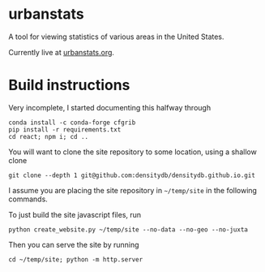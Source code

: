 
# urbanstats

A tool for viewing statistics of various areas in the United States.

Currently live at [urbanstats.org](https://urbanstats.org/).


# Build instructions

Very incomplete, I started documenting this halfway through

```
conda install -c conda-forge cfgrib
pip install -r requirements.txt
cd react; npm i; cd ..
```

You will want to clone the site repository to some location, using a shallow clone

```
git clone --depth 1 git@github.com:densitydb/densitydb.github.io.git
```

I assume you are placing the site repository in `~/temp/site` in the following commands.

To just build the site javascript files, run

```
python create_website.py ~/temp/site --no-data --no-geo --no-juxta
```

Then you can serve the site by running

```
cd ~/temp/site; python -m http.server
```
